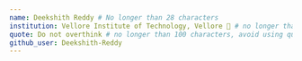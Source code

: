 ```yaml
---
name: Deekshith Reddy # No longer than 28 characters
institution: Vellore Institute of Technology, Vellore 🚩 # no longer than 58 characters
quote: Do not overthink # no longer than 100 characters, avoid using quotes(") to guarantee the format remains the same.
github_user: Deekshith-Reddy
---
```

